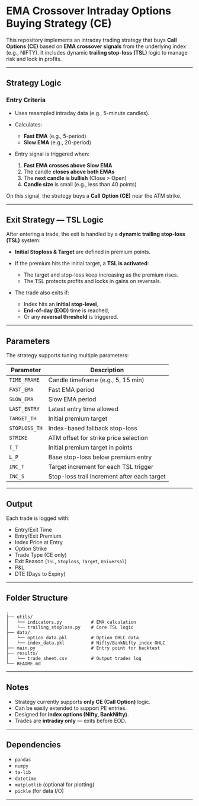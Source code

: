 # EMA Crossover Intraday Options Buying Strategy (CE)

This repository implements an intraday trading strategy that buys **Call Options (CE)** based on **EMA crossover signals** from the underlying index (e.g., NIFTY). It includes dynamic **trailing stop-loss (TSL)** logic to manage risk and lock in profits.

---

## Strategy Logic

### Entry Criteria

* Uses resampled intraday data (e.g., 5-minute candles).
* Calculates:

  * **Fast EMA** (e.g., 5-period)
  * **Slow EMA** (e.g., 20-period)
* Entry signal is triggered when:

  1. **Fast EMA crosses above Slow EMA**
  2. The candle **closes above both EMAs**
  3. The **next candle is bullish** (Close > Open)
  4. **Candle size** is small (e.g., less than 40 points)

On this signal, the strategy buys a **Call Option (CE)** near the ATM strike.

---

## Exit Strategy — TSL Logic

After entering a trade, the exit is handled by a **dynamic trailing stop-loss (TSL)** system:

* **Initial Stoploss & Target** are defined in premium points.
* If the premium hits the initial target, a **TSL is activated**:

  * The target and stop-loss keep increasing as the premium rises.
  * The TSL protects profits and locks in gains on reversals.
* The trade also exits if:

  * Index hits an **initial stop-level**,
  * **End-of-day (EOD)** time is reached,
  * Or any **reversal threshold** is triggered.

---

## Parameters

The strategy supports tuning multiple parameters:

| Parameter     | Description                                 |
| ------------- | ------------------------------------------- |
| `TIME_FRAME`  | Candle timeframe (e.g., 5, 15 min)          |
| `FAST_EMA`    | Fast EMA period                             |
| `SLOW_EMA`    | Slow EMA period                             |
| `LAST_ENTRY`  | Latest entry time allowed                   |
| `TARGET_TH`   | Initial premium target                      |
| `STOPLOSS_TH` | Index-based fallback stop-loss              |
| `STRIKE`      | ATM offset for strike price selection       |
| `I_T`         | Initial premium target in points            |
| `L_P`         | Base stop-loss below premium entry          |
| `INC_T`       | Target increment for each TSL trigger       |
| `INC_S`       | Stop-loss trail increment after each target |

---

## Output

Each trade is logged with:

* Entry/Exit Time
* Entry/Exit Premium
* Index Price at Entry
* Option Strike
* Trade Type (CE only)
* Exit Reason (`TSL`, `Stoploss`, `Target`, `Universal`)
* P\&L
* DTE (Days to Expiry)

---

## Folder Structure

```
.
├── utils/
│   └── indicators.py           # EMA calculation
│   └── trailing_stoploss.py    # Core TSL logic
├── data/
│   └── option_data.pkl         # Option OHLC data
│   └── index_data.pkl          # Nifty/BankNifty index OHLC
├── main.py                     # Entry point for backtest
├── results/
│   └── trade_sheet.csv         # Output trades log
└── README.md
```

---

##  Notes

* Strategy currently supports **only CE (Call Option)** logic.
* Can be easily extended to support PE entries.
* Designed for **index options (Nifty, BankNifty)**.
* Trades are **intraday only** — exits before EOD.

---

## Dependencies

* `pandas`
* `numpy`
* `ta-lib`
* `datetime`
* `matplotlib` (optional for plotting)
* `pickle` (for data I/O)
  
---


